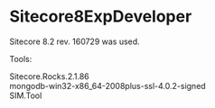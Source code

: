 # Sitecore8ExpDeveloper
Sitecore 8.2 rev. 160729 was used.

Tools:

Sitecore.Rocks.2.1.86  
mongodb-win32-x86_64-2008plus-ssl-4.0.2-signed  
SIM.Tool  



